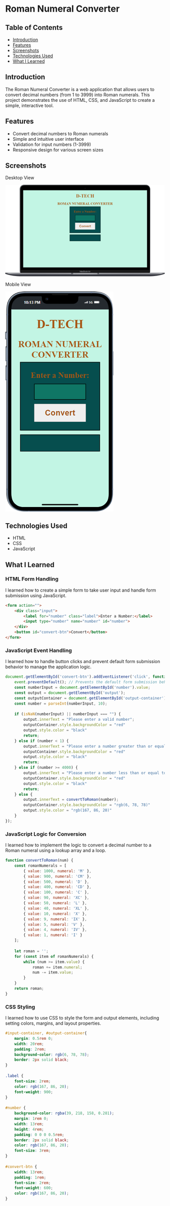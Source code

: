 # Roman Numeral Converter

## Table of Contents
- [Introduction](#introduction)
- [Features](#features)
- [Screenshots](#screenshots)
- [Technologies Used](#technologies-used)
- [What I Learned](#what-i-learned)

## Introduction
The Roman Numeral Converter is a web application that allows users to convert decimal numbers (from 1 to 3999) into Roman numerals. This project demonstrates the use of HTML, CSS, and JavaScript to create a simple, interactive tool.

## Features
- Convert decimal numbers to Roman numerals
- Simple and intuitive user interface
- Validation for input numbers (1-3999)
- Responsive design for various screen sizes

## Screenshots

Desktop View

![](./images/Macbook-Air-127.0.0.1%20(2).png)

Mobile View

![](./images/iPhone-13-PRO-127.0.0.1%20(1).png)

## Technologies Used
- HTML
- CSS
- JavaScript

## What I Learned

### HTML Form Handling
I learned how to create a simple form to take user input and handle form submission using JavaScript.
```html
<form action="">
    <div class="input">
        <label for="number" class="label">Enter a Number:</label>
        <input type="number" name="number" id="number">
    </div>
    <button id="convert-btn">Convert</button>
</form>
```

### JavaScript Event Handling
I learned how to handle button clicks and prevent default form submission behavior to manage the application logic.
```javascript
document.getElementById('convert-btn').addEventListener('click', function(event) {
    event.preventDefault(); // Prevents the default form submission behavior
    const numberInput = document.getElementById('number').value;
    const output = document.getElementById('output');
    const outputContainer = document.getElementById('output-container')
    const number = parseInt(numberInput, 10);

    if (isNaN(numberInput) || numberInput === "") {
        output.innerText = "Please enter a valid number";
        outputContainer.style.backgroundColor = "red"
        output.style.color = "black"
        return;
    } else if (number < 1) {
        output.innerText = "Please enter a number greater than or equal to 1";
        outputContainer.style.backgroundColor = "red"
        output.style.color = "black"
        return;
    } else if (number >= 4000) {
        output.innerText = "Please enter a number less than or equal to 3999";
        outputContainer.style.backgroundColor = "red"
        output.style.color = "black"
        return;
    } else {
        output.innerText = convertToRoman(number);
        outputContainer.style.backgroundColor = "rgb(6, 78, 78)"
        output.style.color = "rgb(167, 86, 20)"
    } 
});
```

### JavaScript Logic for Conversion
I learned how to implement the logic to convert a decimal number to a Roman numeral using a lookup array and a loop.
```javascript
function convertToRoman(num) {
    const romanNumerals = [
        { value: 1000, numeral: 'M' },
        { value: 900, numeral: 'CM' },
        { value: 500, numeral: 'D' },
        { value: 400, numeral: 'CD' },
        { value: 100, numeral: 'C' },
        { value: 90, numeral: 'XC' },
        { value: 50, numeral: 'L' },
        { value: 40, numeral: 'XL' },
        { value: 10, numeral: 'X' },
        { value: 9, numeral: 'IX' },
        { value: 5, numeral: 'V' },
        { value: 4, numeral: 'IV' },
        { value: 1, numeral: 'I' }
    ];

    let roman = '';
    for (const item of romanNumerals) {
        while (num >= item.value) {
            roman += item.numeral;
            num -= item.value;
        }
    }
    return roman;
}
```

### CSS Styling
I learned how to use CSS to style the form and output elements, including setting colors, margins, and layout properties.
```css
#input-container, #output-container{
    margin: 0.5rem 0;
    width: 20rem;
    padding: 2rem;
    background-color: rgb(6, 78, 78);
    border: 2px solid black;
}

.label {
    font-size: 2rem;
    color: rgb(167, 86, 20);
    font-weight: 900;
}

#number {
    background-color: rgba(39, 218, 158, 0.281);
    margin: 1rem 0;
    width: 13rem;
    height: 4rem;
    padding: 0 0 0 0.5rem;
    border: 2px solid black;
    color: rgb(167, 86, 20);
    font-size: 3rem;
}

#convert-btn {
    width: 13rem;
    padding: 1rem;
    font-size: 2rem;
    font-weight: 600;
    color: rgb(167, 86, 20);
}
```

